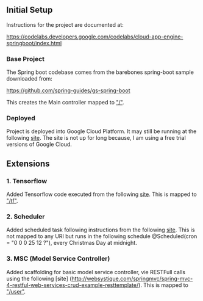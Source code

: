 
## Initial Setup

Instructions for the project are documented at:

https://codelabs.developers.google.com/codelabs/cloud-app-engine-springboot/index.html

### Base Project 

The Spring boot codebase comes from the barebones spring-boot sample downloaded from:

https://github.com/spring-guides/gs-spring-boot


This creates the Main controller mapped to ["/"](http://deocampo-barebones.appspot.com/).

### Deployed

Project is deployed into Google Cloud Platform. It may still be running at the following [site](http://deocampo-barebones.appspot.com/). The site is not up for long because, I am using a free trial versions of Google Cloud.


## Extensions

### 1. Tensorflow

Added Tensorflow code executed from the following [site](https://www.tensorflow.org/install/install_java). This is mapped to ["/tf"](http://deocampo-barebones.appspot.com/tf).

### 2. Scheduler

Added scheduled task following instructions from the following [site](https://spring.io/guides/gs/scheduling-tasks/). This is not mapped to any URI but runs in the following schedule  @Scheduled(cron = "0 0 0 25 12 ?"), every Christmas Day at midnight.

### 3. MSC (Model Service Controller) 

Added scaffolding for basic model service controller, vie RESTFull calls using the following [site] (http://websystique.com/springmvc/spring-mvc-4-restful-web-services-crud-example-resttemplate/). This is mapped to  ["/user"](http://deocampo-barebones.appspot.com/user/).

